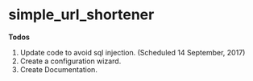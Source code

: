 # simple_url_shortener

<b>Todos</b>

1. Update code to avoid sql injection. (Scheduled 14 September, 2017)
2. Create a configuration wizard.
3. Create Documentation.
